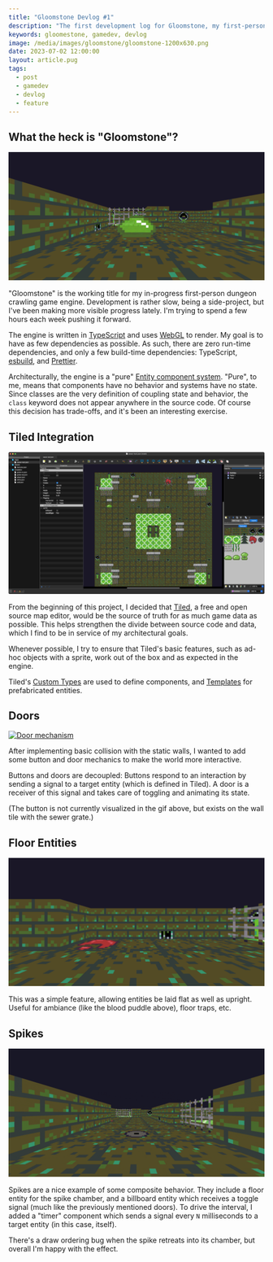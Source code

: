 ```yaml
---
title: "Gloomstone Devlog #1"
description: "The first development log for Gloomstone, my first-person dungeon crawling game engine."
keywords: gloomestone, gamedev, devlog
image: /media/images/gloomstone/gloomstone-1200x630.png
date: 2023-07-02 12:00:00
layout: article.pug
tags:
  - post
  - gamedev
  - devlog
  - feature
---
```


## What the heck is "Gloomstone"?

[![Gloomstone](/media/images/gloomstone/gloomstone.png)](/media/images/gloomstone/gloomstone.png)

"Gloomstone" is the working title for my in-progress first-person dungeon crawling game engine. Development is rather slow, being a side-project, but I've been making more visible progress lately. I'm trying to spend a few hours each week pushing it forward.

The engine is written in [TypeScript](https://www.typescriptlang.org) and uses [WebGL](https://developer.mozilla.org/en-US/docs/Web/API/WebGL_API) to render. My goal is to have as few dependencies as possible. As such, there are zero run-time dependencies, and only a few build-time dependencies: TypeScript, [esbuild](https://esbuild.github.io), and [Prettier](https://prettier.io).

Architecturally, the engine is a "pure" [Entity component system](https://en.wikipedia.org/wiki/Entity_component_system). "Pure", to me, means that components have no behavior and systems have no state. Since classes are the very definition of coupling state and behavior, the `class` keyword does not appear anywhere in the source code. Of course this decision has trade-offs, and it's been an interesting exercise.

## Tiled Integration

[![Editing a level in Tiled](/media/images/gloomstone/tiled.png)](/media/images/gloomstone/tiled.png)

From the beginning of this project, I decided that [Tiled](https://www.mapeditor.org), a free and open source map editor, would be the source of truth for as much game data as possible. This helps strengthen the divide between source code and data, which I find to be in service of my architectural goals.

Whenever possible, I try to ensure that Tiled's basic features, such as ad-hoc objects with a sprite, work out of the box and as expected in the engine.

Tiled's [Custom Types](https://doc.mapeditor.org/en/stable/manual/custom-properties/#custom-types) are used to define components, and [Templates](https://doc.mapeditor.org/en/stable/manual/using-templates/) for prefabricated entities.

## Doors

[![Door mechanism](/media/images/gloomstone/door.gif)](/media/images/gloomstone/door.gif)

After implementing basic collision with the static walls, I wanted to add some button and door mechanics to make the world more interactive.

Buttons and doors are decoupled: Buttons respond to an interaction by sending a signal to a target entity (which is defined in Tiled). A door is a receiver of this signal and takes care of toggling and animating its state.

(The button is not currently visualized in the gif above, but exists on the wall tile with the sewer grate.)

## Floor Entities

[![Blood floor entity](/media/images/gloomstone/blood.png)](/media/images/gloomstone/blood.png)

This was a simple feature, allowing entities be laid flat as well as upright. Useful for ambiance (like the blood puddle above), floor traps, etc.

## Spikes

[![Spike mechanism](/media/images/gloomstone/spike.gif)](/media/images/gloomstone/spike.gif)

Spikes are a nice example of some composite behavior. They include a floor entity for the spike chamber, and a billboard entity which receives a toggle signal (much like the previously mentioned doors). To drive the interval, I added a "timer" component which sends a signal every `N` milliseconds to a target entity (in this case, itself).

There's a draw ordering bug when the spike retreats into its chamber, but overall I'm happy with the effect.
